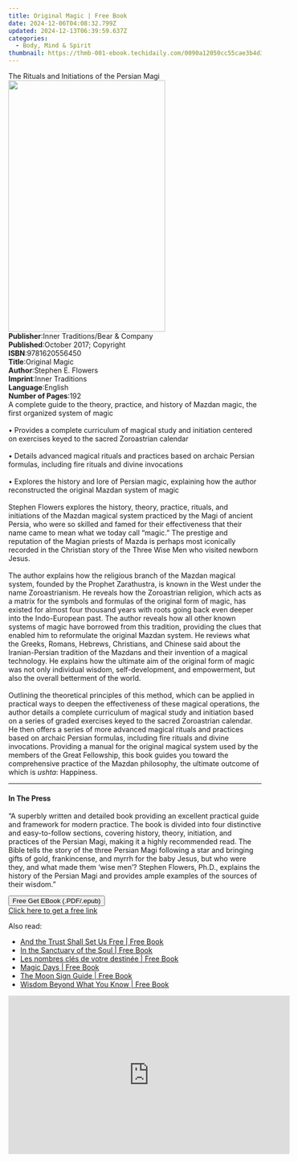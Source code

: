 ```yaml
---
title: Original Magic | Free Book
date: 2024-12-06T04:08:32.799Z
updated: 2024-12-13T06:39:59.637Z
categories:
  - Body, Mind & Spirit
thumbnail: https://thmb-001-ebook.techidaily.com/0090a12050cc55cae3b4d32c80f5dfa97fb85a9dfdca3d5663ca642328824e35.jpg
---
```

<main id="book-container">
  <div class="flex flex-col">
    <div class="book-brief flex-1 py-6 px-4 sm:p-6 md:py-10 md:px-8">
      <!-- brief-->
      <div class="book-brief-main">
        The Rituals and Initiations of the Persian Magi
      </div>
    </div>
    <div
      class="book-meta-info flex-1 grid gap-4 col-start-1 col-end-3 row-start-1 sm:mb-6 sm:grid-cols-4 lg:gap-6 lg:col-start-2 lg:row-end-6 lg:row-span-6 lg:mb-0"
    >
      <div
        class="book-meta-info-left place-content-center mt-4 p-4 text-sm leading-6 col-start-2 col-span-2 dark:text-slate-400"
      >
        <img
          class="w-full h-500 object-cover rounded-lg sm:h-255 sm:col-span-2 lg:col-span-full"
          src="https://img-001-ebook.techidaily.com/78e46cd635130dc418c6d015408f26b7ee679a56348929734c77ce5773e74e5f.jpg"
          alt=""
          width="312"
          height="500"
        />
      </div>
      <div
        class="book-meta-info-right mt-2 col-start-1 row-start-2 col-span-3 self-center"
      >
        <!-- meta data  -->
        <div class="flex flex-col px-4 md:px-8">
          <div class="flex-1">
            <strong>Publisher</strong>:<span class="px-2"
              >Inner Traditions/Bear &amp; Company</span
            >
          </div>
          <div class="flex-1">
            <strong>Published</strong>:<span class="px-2"
              >October 2017; Copyright</span
            >
          </div>
          <div class="flex-1">
            <strong>ISBN</strong>:<span class="px-2">9781620556450</span>
          </div>
          <div class="flex-1">
            <strong>Title</strong>:<span class="px-2">Original Magic</span>
          </div>
          <div class="flex-1">
            <strong>Author</strong>:<span class="px-2">Stephen E. Flowers</span>
          </div>
          <div class="flex-1">
            <strong>Imprint</strong>:<span class="px-2">Inner Traditions</span>
          </div>
          <div class="flex-1">
            <strong>Language</strong>:<span class="px-2">English</span>
          </div>
          <div class="flex-1">
            <strong>Number of Pages</strong>:<span class="px-2">192</span>
          </div>
        </div>
      </div>
    </div>
    <div class="book-description flex-1 py-6 px-4 sm:p-6 md:py-10 md:px-8">
      <div class="book-description-main">
        <div accordion-content="" id="description">
          A complete guide to the theory, practice, and history of Mazdan magic,
          the first organized system of magic <br /><br />• Provides a complete
          curriculum of magical study and initiation centered on exercises keyed
          to the sacred Zoroastrian calendar <br /><br />• Details advanced
          magical rituals and practices based on archaic Persian formulas,
          including fire rituals and divine invocations <br /><br />• Explores
          the history and lore of Persian magic, explaining how the author
          reconstructed the original Mazdan system of magic <br /><br />Stephen
          Flowers explores the history, theory, practice, rituals, and
          initiations of the Mazdan magical system practiced by the Magi of
          ancient Persia, who were so skilled and famed for their effectiveness
          that their name came to mean what we today call “magic.” The prestige
          and reputation of the Magian priests of Mazda is perhaps most
          iconically recorded in the Christian story of the Three Wise Men who
          visited newborn Jesus. <br /><br />The author explains how the
          religious branch of the Mazdan magical system, founded by the Prophet
          Zarathustra, is known in the West under the name Zoroastrianism. He
          reveals how the Zoroastrian religion, which acts as a matrix for the
          symbols and formulas of the original form of magic, has existed for
          almost four thousand years with roots going back even deeper into the
          Indo-European past. The author reveals how all other known systems of
          magic have borrowed from this tradition, providing the clues that
          enabled him to reformulate the original Mazdan system. He reviews what
          the Greeks, Romans, Hebrews, Christians, and Chinese said about the
          Iranian-Persian tradition of the Mazdans and their invention of a
          magical technology. He explains how the ultimate aim of the original
          form of magic was not only individual wisdom, self-development, and
          empowerment, but also the overall betterment of the world.
          <br /><br />Outlining the theoretical principles of this method, which
          can be applied in practical ways to deepen the effectiveness of these
          magical operations, the author details a complete curriculum of
          magical study and initiation based on a series of graded exercises
          keyed to the sacred Zoroastrian calendar. He then offers a series of
          more advanced magical rituals and practices based on archaic Persian
          formulas, including fire rituals and divine invocations. Providing a
          manual for the original magical system used by the members of the
          Great Fellowship, this book guides you toward the comprehensive
          practice of the Mazdan philosophy, the ultimate outcome of which is
          <i>ushta</i>: Happiness.
        </div>
        <div class="accordion-fader"></div>
      </div>
    </div>
    <div class="book-excerpts flex-1 py-6 px-4 sm:p-6 md:py-10 md:px-8">
      <!-- excerpts-->
      <div class="book-excerpts-main">
        <hr />
        <h4 class="placeholder placeholder-heading">
          <span>In The Press</span>
        </h4>
        <p>
          “A superbly written and detailed book providing an excellent practical
          guide and framework for modern practice. The book is divided into four
          distinctive and easy-to-follow sections, covering history, theory,
          initiation, and practices of the Persian Magi, making it a highly
          recommended read. The Bible tells the story of the three Persian Magi
          following a star and bringing gifts of gold, frankincense, and myrrh
          for the baby Jesus, but who were they, and what made them ‘wise men’?
          Stephen Flowers, Ph.D., explains the history of the Persian Magi and
          provides ample examples of the sources of their wisdom.”
        </p>
      </div>
    </div>
    <div
      class="book-about-author flex-1 py-6 px-4 sm:p-6 md:py-10 md:px-8"
    ></div>
    <div class="book-free-get flex-1 py-6 px-4 sm:p-6 md:py-10 md:px-8">
      <button
        id="btn-free-get"
        class="bg-blue-500 hover:bg-blue-700 text-white font-bold py-2 px-4 rounded"
      >
        Free Get EBook (.PDF/.epub)
      </button>
      <div id="countdown-display" class="px-2 text-lg mt-2"></div>
      <a
        id="free-link"
        class="hidden bg-blue-500 hover:bg-blue-700 text-white font-bold py-2 px-4 rounded"
        href="https://www.ebooks.com/en-us/book/95782242/original-magic/stephen-e-flowers/"
        target="_blank"
        >Click here to get a free link</a
      >
    </div>
    <script>
      let countdownTime = 0;
      let countdownInterval = null;
      document
        .getElementById('btn-free-get')
        .addEventListener('click', startCountdown);
      function startCountdown() {
        countdownTime = new Date().getTime() + 60000 * 3;
        countdownInterval = setInterval(updateCountdown, 1000);
        document.getElementById('btn-free-get').disabled = true;
        document
          .getElementById('btn-free-get')
          .classList.add('bg-gray-500', 'cursor-not-allowed');
      }
      function updateCountdown() {
        let currentTime = new Date().getTime();
        let timeLeft = countdownTime - currentTime;
        let secondsLeft = Math.floor(timeLeft / 1000);
        document.getElementById('countdown-display').innerHTML =
          `Remaining time: ${secondsLeft} seconds.`;
        if (secondsLeft <= 0) {
          clearInterval(countdownInterval);
          document.getElementById('btn-free-get').classList.add('hidden');
          document.getElementById('free-link').classList.remove('hidden');
          document.getElementById('countdown-display').innerHTML = '';
        }
      }
    </script>
  </div>
</main>

<ins class="adsbygoogle"
      style="display:block"
      data-ad-client="ca-pub-7571918770474297"
      data-ad-slot="8358498916"
      data-ad-format="auto"
      data-full-width-responsive="true"></ins>
    

<span class="atpl-alsoreadstyle">Also read:</span>
<div><ul>
<li><a href="https://novels-ebooks.techidaily.com/210456963-9781662461262-and-the-trust-shall-set-us-free/"><u>And the Trust Shall Set Us Free | Free Book</u></a></li>
<li><a href="https://novels-ebooks.techidaily.com/210456935-9780876127902-in-the-sanctuary-of-the-soul/"><u>In the Sanctuary of the Soul | Free Book</u></a></li>
<li><a href="https://novels-ebooks.techidaily.com/210456724-9782017150107-les-nombres-cles-de-votre-destinee/"><u>Les nombres clés de votre destinée | Free Book</u></a></li>
<li><a href="https://novels-ebooks.techidaily.com/210456670-9780525508267-magic-days/"><u>Magic Days | Free Book</u></a></li>
<li><a href="https://novels-ebooks.techidaily.com/210456659-9781797208169-the-moon-sign-guide/"><u>The Moon Sign Guide | Free Book</u></a></li>
<li><a href="https://novels-ebooks.techidaily.com/210456246-9798985341607-wisdom-beyond-what-you-know/"><u>Wisdom Beyond What You Know | Free Book</u></a></li>
</ul></div>

<!-- affiliate ads begin -->
<iframe width="560" height="315" src="https://www.youtube.com/embed/aIx71tPaWKg?si=lG5OiUe-M6eBJf5b" title="YouTube video player" frameborder="0" allow="accelerometer; autoplay; clipboard-write; encrypted-media; gyroscope; picture-in-picture; web-share" referrerpolicy="strict-origin-when-cross-origin" allowfullscreen></iframe>
<!-- affiliate ads end -->

